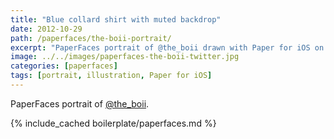 ```yaml
---
title: "Blue collard shirt with muted backdrop"
date: 2012-10-29
path: /paperfaces/the-boii-portrait/
excerpt: "PaperFaces portrait of @the_boii drawn with Paper for iOS on an iPad."
image: ../../images/paperfaces-the-boii-twitter.jpg
categories: [paperfaces]
tags: [portrait, illustration, Paper for iOS]
---
```


PaperFaces portrait of [@the_boii](https://twitter.com/the_boii).

{% include_cached boilerplate/paperfaces.md %}
